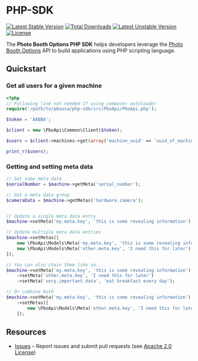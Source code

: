 # PHP-SDK

[![Latest Stable Version](https://poser.pugx.org/pbousa/php-sdk/v/stable.svg)](https://packagist.org/packages/pbousa/php-sdk)
[![Total Downloads](https://poser.pugx.org/pbousa/php-sdk/downloads.svg)](https://packagist.org/packages/pbousa/php-sdk)
[![Latest Unstable Version](https://poser.pugx.org/pbousa/php-sdk/v/unstable.svg)](https://packagist.org/packages/pbousa/php-sdk)
[![License](https://poser.pugx.org/pbousa/php-sdk/license.svg)](https://packagist.org/packages/pbousa/php-sdk)

The **Photo Booth Options PHP SDK** helps developers leverage the [Photo Booth Options][pbousa] API to build
applications using PHP scripting language.

## Quickstart

### Get all users for a given machine

```php
<?php
// Following line not needed if using composer autoloader
require('/path/to/pbousa/php-sdk/src/PboApi/PboApi.php');

$token = 'AABBA';

$client = new \PboApi\Common\Client($token);

$users = $client->machines->get(array('machine_uuid' => 'uuid_of_machine'));

print_r($users);
```

### Getting and setting meta data

```php
// Get some meta data
$serialNumber = $machine->getMeta('serial_number');

// Get a meta data group
$cameraData = $machine->getMetas('hardware.camera');


// Update a single meta data entry
$machine->setMeta('my.meta.key', 'this is some revealing information');

// Update multiple meta data entries
$machine->setMetas([
    new \PboApi\Models\Meta('my.meta.key', 'this is some revealing information'),
    new \PboApi\Models\Meta('other.meta.key', 'I need this for later'),
]);

// You can also chain them like so...
$machine->setMeta('my.meta.key', 'this is some revealing information')
    ->setMeta('other.meta.key', 'I need this for later')
    ->setMeta('very.important.data', 'eat breakfast every day');

// Or combine both
$machine->setMeta('my.meta.key', 'this is some revealing information')
    ->setMetas([
        new \PboApi\Models\Meta('other.meta.key', 'I need this for later'),
    ]);
```


## Resources
* [Issues][sdk-issues] – Report issues and submit pull requests (see [Apache 2.0 License][sdk-license])

[sdk-issues]: https://github.com/pbousa/php-sdk/issues
[sdk-license]: http://www.apache.org/licenses/LICENSE-2.0

[pbousa]: http://www.pbousa.com/
